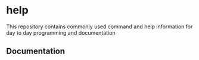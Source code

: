 # help

This repository contains commonly used command and help information for day to day programming and documentation
## Documentation

